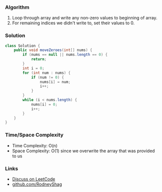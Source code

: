 ### Algorithm

1. Loop through array and write any non-zero values to beginning of array.
1. For remaining indices we didn't write to, set their values to 0.

### Solution

```java
class Solution {
    public void moveZeroes(int[] nums) {
        if (nums == null || nums.length == 0) {
            return;
        }
        int i = 0;
        for (int num : nums) {
            if (num != 0) {
                nums[i] = num;
                i++;
            }
        }
        while (i < nums.length) {
            nums[i] = 0;
            i++;
        }
    }
}
```

### Time/Space Complexity

-  Time Complexity: O(n)
- Space Complexity: O(1) since we overwrite the array that was provided to us

### Links

- [Discuss on LeetCode](https://leetcode.com/problems/move-zeroes/discuss/396373)
- [github.com/RodneyShag](https://github.com/RodneyShag)
